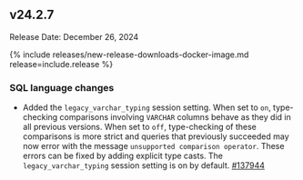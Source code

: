 ## v24.2.7

Release Date: December 26, 2024

{% include releases/new-release-downloads-docker-image.md release=include.release %}

<h3 id="v24-2-7-sql-language-changes">SQL language changes</h3>

- Added the `legacy_varchar_typing` session setting. When set to `on`, type-checking comparisons involving `VARCHAR` columns behave as they did in all previous versions. When set to `off`, type-checking of these comparisons is more strict and queries that previously succeeded may now error with the message `unsupported comparison operator`. These errors can be fixed by adding explicit type casts. The `legacy_varchar_typing` session setting is on by default. [#137944][#137944]


[#137944]: https://github.com/cockroachdb/cockroach/pull/137944